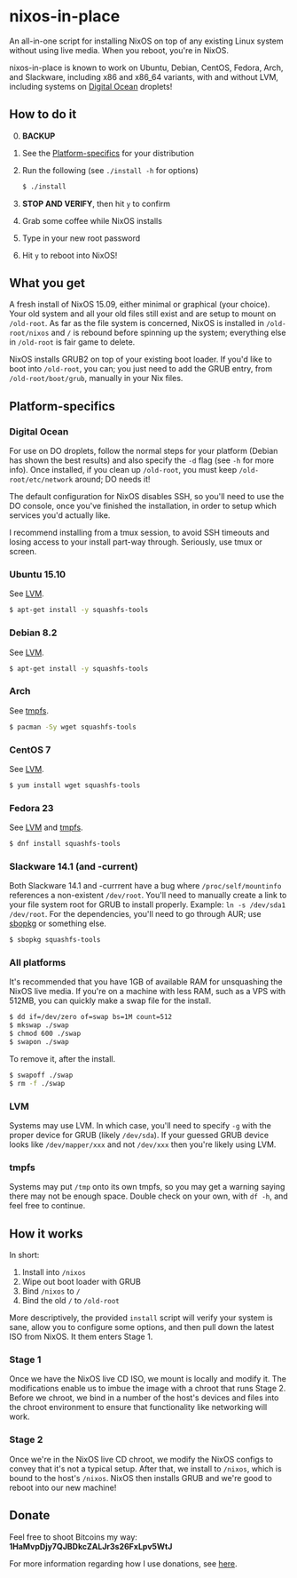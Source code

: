 # nixos-in-place
An all-in-one script for installing NixOS on top of any existing Linux
system without using live media. When you reboot, you're in NixOS.

nixos-in-place is known to work on Ubuntu, Debian, CentOS, Fedora, Arch, and
Slackware, including x86 and x86_64 variants, with and without LVM, including
systems on [Digital
Ocean](https://github.com/jeaye/nixos-in-place#digital-ocean) droplets!

## How to do it
0. **BACKUP**
1. See the
   [Platform-specifics](https://github.com/jeaye/nixos-in-place#platform-specifics)
   for your distribution
2. Run the following (see `./install -h` for options)

   ```bash
   $ ./install
   ```
3. **STOP AND VERIFY**, then hit `y` to confirm
4. Grab some coffee while NixOS installs
5. Type in your new root password
6. Hit `y` to reboot into NixOS!

## What you get
A fresh install of NixOS 15.09, either minimal or graphical (your choice). Your
old system and all your old files still exist and are setup to mount on
`/old-root`. As far as the file system is concerned, NixOS is installed in
`/old-root/nixos` and `/` is rebound before spinning up the system; everything
else in `/old-root` is fair game to delete.

NixOS installs GRUB2 on top of your existing boot loader. If you'd like to boot
into `/old-root`, you can; you just need to add the GRUB entry, from
`/old-root/boot/grub`, manually in your Nix files.

## Platform-specifics
### Digital Ocean
For use on DO droplets, follow the normal steps for your platform (Debian has
shown the best results) and also specify the `-d` flag (see `-h` for more
info). Once installed, if you clean up `/old-root`, you must keep
`/old-root/etc/network` around; DO needs it!

The default configuration for NixOS disables SSH, so you'll need to use the DO
console, once you've finished the installation, in order to setup which services
you'd actually like.

I recommend installing from a tmux session, to avoid SSH timeouts and losing
access to your install part-way through. Seriously, use tmux or screen.

### Ubuntu 15.10
See [LVM](https://github.com/jeaye/nixos-in-place#lvm).
```bash
$ apt-get install -y squashfs-tools
```

### Debian 8.2
See [LVM](https://github.com/jeaye/nixos-in-place#lvm).
```bash
$ apt-get install -y squashfs-tools
```

### Arch
See [tmpfs](https://github.com/jeaye/nixos-in-place#tmpfs).
```bash
$ pacman -Sy wget squashfs-tools
```

### CentOS 7
See [LVM](https://github.com/jeaye/nixos-in-place#lvm).
```bash
$ yum install wget squashfs-tools
```

### Fedora 23
See [LVM](https://github.com/jeaye/nixos-in-place#lvm) and
[tmpfs](https://github.com/jeaye/nixos-in-place#tmpfs).
```bash
$ dnf install squashfs-tools
```

### Slackware 14.1 (and -current)
Both Slackware 14.1 and -currrent have a bug where `/proc/self/mountinfo`
references a non-existent `/dev/root`. You'll need to manually create a link to
your file system root for GRUB to install properly. Example: `ln -s /dev/sda1
/dev/root`.  For the dependencies, you'll need to go through AUR; use
[sbopkg](http://blog.jeaye.com/2015/07/09/sbopkg/) or something else.
```bash
$ sbopkg squashfs-tools
```

### All platforms
It's recommended that you have 1GB of available RAM for unsquashing the NixOS
live media. If you're on a machine with less RAM, such as a VPS with 512MB, you
can quickly make a swap file for the install.

```bash
$ dd if=/dev/zero of=swap bs=1M count=512
$ mkswap ./swap
$ chmod 600 ./swap
$ swapon ./swap
```

To remove it, after the install.

```bash
$ swapoff ./swap
$ rm -f ./swap
```

### LVM
Systems may use LVM. In which case, you'll need to specify `-g` with the proper
device for GRUB (likely `/dev/sda`). If your guessed GRUB device looks like
`/dev/mapper/xxx` and not `/dev/xxx` then you're likely using LVM.

### tmpfs
Systems may put `/tmp` onto its own tmpfs, so you may get a warning saying there
may not be enough space. Double check on your own, with `df -h`, and feel free
to continue.

## How it works
In short:

1. Install into `/nixos`
2. Wipe out boot loader with GRUB
3. Bind `/nixos` to `/`
4. Bind the old `/` to `/old-root`

More descriptively, the provided `install` script will verify your system is
sane, allow you to configure some options, and then pull down the latest ISO
from NixOS. It them enters Stage 1.

### Stage 1
Once we have the NixOS live CD ISO, we mount is locally and modify it. The
modifications enable us to imbue the image with a chroot that runs Stage 2.
Before we chroot, we bind in a number of the host's devices and files into the
chroot environment to ensure that functionality like networking will work.

### Stage 2
Once we're in the NixOS live CD chroot, we modify the NixOS configs to convey
that it's not a typical setup. After that, we install to `/nixos`, which is
bound to the host's `/nixos`. NixOS then installs GRUB and we're good to reboot
into our new machine!

## Donate
Feel free to shoot Bitcoins my way: **1HaMvpDjy7QJBDkcZALJr3s26FxLpv5WtJ**

For more information regarding how I use donations, see
[here](http://jeaye.com/donate/).
